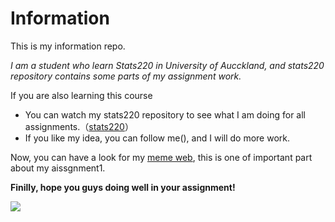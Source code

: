 # Information

This is my information repo.

*I am a student who learn Stats220 in University of Aucckland, and stats220 repository contains some parts of my assignment work.*

If you are also learning this course

* You can watch my stats220 repository to see what I am doing for all assignments.（[stats220](https://github.com/jq77y/stats220)）
* If you like my idea, you can follow me(), and I will do more work. 

Now, you can have a look for my [meme web](https://github.com/jq77y/stats220/blob/main/index.md), this is one of important part about my aissgnment1.

**Finilly, hope you guys doing well in your assignment!**

![](https://media1.giphy.com/media/j1Xyt3DHfJcmk/200w.gif?cid=82a1493buhsntb4b97tmnl94oyhgxy57j1j9cgnpmxbtennc&rid=200w.gif&ct=g)
